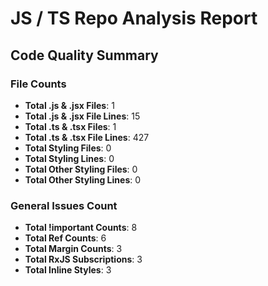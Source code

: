# JS / TS Repo Analysis Report

## Code Quality Summary

### File Counts

- **Total .js & .jsx Files**: 1
- **Total .js & .jsx File Lines**: 15
- **Total .ts & .tsx Files**: 1
- **Total .ts & .tsx File Lines**: 427
- **Total Styling Files**: 0
- **Total Styling Lines**: 0
- **Total Other Styling Files**: 0
- **Total Other Styling Lines**: 0

### General Issues Count

- **Total !important Counts**: 8
- **Total Ref Counts**: 6
- **Total Margin Counts**: 3
- **Total RxJS Subscriptions**: 3
- **Total Inline Styles**: 3
